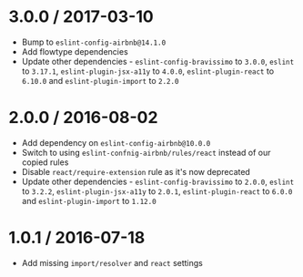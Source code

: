 3.0.0 / 2017-03-10
==================
- Bump to `eslint-config-airbnb@14.1.0`
- Add flowtype dependencies
- Update other dependencies - `eslint-config-bravissimo` to `3.0.0`, `eslint` to `3.17.1`, `eslint-plugin-jsx-a11y` to `4.0.0`, `eslint-plugin-react` to `6.10.0` and `eslint-plugin-import` to `2.2.0`

2.0.0 / 2016-08-02
==================
- Add dependency on `eslint-config-airbnb@10.0.0`
- Switch to using `eslint-confnig-airbnb/rules/react` instead of our copied rules
- Disable `react/require-extension` rule as it's now deprecated
- Update other dependencies - `eslint-config-bravissimo` to `2.0.0`, `eslint` to `3.2.2`, `eslint-plugin-jsx-a11y` to `2.0.1`, `eslint-plugin-react` to `6.0.0` and `eslint-plugin-import` to `1.12.0`

1.0.1 / 2016-07-18
==================
- Add missing `import/resolver` and `react` settings
